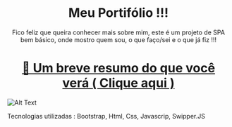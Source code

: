 <h1 align="center"> Meu Portifólio !!! </h1>

<p align="center"> Fico feliz que queira conhecer mais sobre mim, este é um projeto de SPA bem básico, 
onde mostro quem sou, o que faço/sei e o que já fiz !!! </p>

<h1 align="center">
    <a href="https://bolodissenoura.github.io/daniellimae/">🔗 Um breve resumo do que você verá ( Clique aqui )</a>
    
</h1>

![Alt Text](https://media.giphy.com/media/J3rQH9z5X0QhQGG5kY/giphy-downsized-large.gif)

<p>Tecnologias utilizadas : Bootstrap, Html, Css, Javascrip, Swipper.JS </p>
